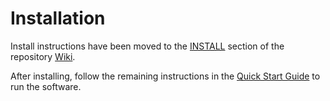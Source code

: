 # Installation

Install instructions have been moved to the [INSTALL](https://github.com/Yach-Network/yach-blockchain/wiki/INSTALL) section of the repository [Wiki](https://github.com/Yach-Network/yach-blockchain/wiki).

After installing, follow the remaining instructions in the
[Quick Start Guide](https://github.com/Yach-Network/yach-blockchain/wiki/Quick-Start-Guide)
to run the software.
